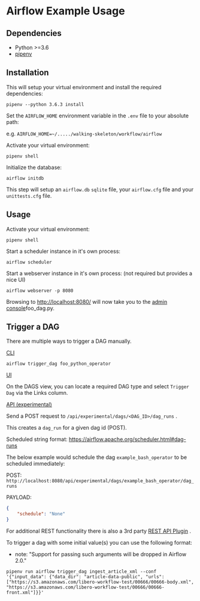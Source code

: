 # Airflow Example Usage

Dependencies
------------

* Python >=3.6
* [pipenv](https://docs.pipenv.org/)

Installation
------------
This will setup your virtual environment and install the required dependencies:

`pipenv --python 3.6.3 install`

Set the `AIRFLOW_HOME` environment variable in the `.env` file to your absolute path:

e.g. `AIRFLOW_HOME=~/...../walking-skeleton/workflow/airflow`

Activate your virtual environment:

`pipenv shell`

Initialize the database:

`airflow initdb`

This step will setup an `airflow.db` `sqlite` file, your `airflow.cfg` file and your `unittests.cfg` file.
 
Usage
-----

Activate your virtual environment:

`pipenv shell`

Start a scheduler instance in it's own process:

`airflow scheduler`

Start a webserver instance in it's own process: (not required but provides a nice UI)

`airflow webserver -p 8080`

Browsing to [http://localhost:8080/](http://localhost:8080/) will now take you to the [admin console](https://airflow.apache.org/ui.html)foo_dag.py.


Trigger a DAG
-----------

There are multiple ways to trigger a DAG manually.

[CLI](https://airflow.apache.org/cli.html#trigger_dag)

`airflow trigger_dag foo_python_operator`

[UI](https://airflow.apache.org/ui.html#)

On the DAGS view, you can locate a required DAG type and select `Trigger Dag` via the Links column.

[API (experimental)](https://airflow.apache.org/api.html)

Send a POST request to `/api/experimental/dags/<DAG_ID>/dag_runs` .

This creates a `dag_run` for a given dag id (POST).

Scheduled string format: https://airflow.apache.org/scheduler.html#dag-runs

The below example would schedule the dag `example_bash_operator` to be scheduled immediately:

POST: `http://localhost:8080/api/experimental/dags/example_bash_operator/dag_runs`

PAYLOAD:
```json
{
	"schedule": "None"
}
```

For additional REST functionality there is also a 3rd party [REST API Plugin](https://github.com/teamclairvoyant/airflow-rest-api-plugin) .

To trigger a dag with some initial value(s) you can use the following format:

* note: "Support for passing such arguments will be dropped in Airflow 2.0."

` pipenv run airflow trigger_dag ingest_article_xml --conf '{"input_data": {"data_dir": "article-data-public", "urls": ["https://s3.amazonaws.com/libero-workflow-test/00666/00666-body.xml", "https://s3.amazonaws.com/libero-workflow-test/00666/00666-front.xml"]}}'
`
